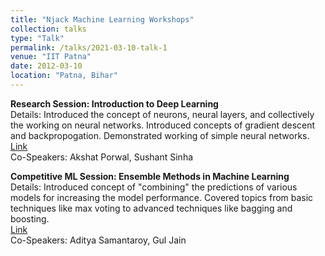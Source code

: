 ```yaml
---
title: "Njack Machine Learning Workshops"
collection: talks
type: "Talk"
permalink: /talks/2021-03-10-talk-1
venue: "IIT Patna"
date: 2012-03-10
location: "Patna, Bihar"
---
```


**Research Session: Introduction to Deep Learning**                
    Details: Introduced the concept of neurons, neural layers, and collectively the working on neural networks. Introduced concepts of gradient descent and backpropogation. Demonstrated working of simple neural networks.         
    [Link](https://github.com/Njack-IITP/ML_Discussions/blob/main/2020-2021/ML_Research/Discussions.md)          
    Co-Speakers: Akshat Porwal, Sushant Sinha

**Competitive ML Session: Ensemble Methods in Machine Learning**        
    Details: Introduced concept of "combining" the predictions of various models for increasing the model performance. Covered topics from basic techniques like max voting to advanced techniques like bagging and boosting.           
    [Link](https://github.com/Njack-IITP/ML_Discussions/blob/main/2020-2021/Competitive_ML/Discussions.md)             
    Co-Speakers: Aditya Samantaroy, Gul Jain     